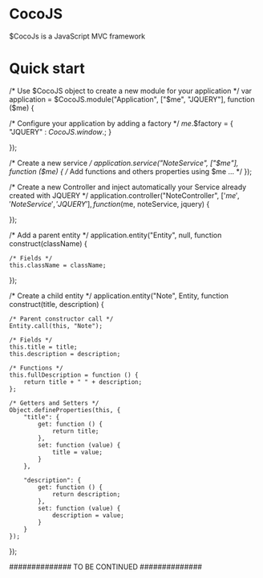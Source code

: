 # CocoJS
$CocoJs is a JavaScript MVC framework

 
# Quick start


/* Use $CocoJS object to create a new module for your application */
var application = $CocoJS.module("Application", ["$me", "JQUERY"], function ($me) {

  /* Configure your application by adding a factory */
  $me.$$factory = {
        "JQUERY" : $CocoJS.$$window.$;
  }

});


/* Create a new service */
application.service("NoteService", ["$me"],
    function ($me) {
       /* Add functions and others properties using $me ... */
});

/* Create a new Controller and inject automatically your Service already created with JQUERY */
application.controller("NoteController", ['$me', 'NoteService','JQUERY'],
    function ($me, noteService, jquery) {

});

/* Add a parent entity */
application.entity("Entity", null, function construct(className) {

    /* Fields */
    this.className = className;

});

/* Create a child entity */
application.entity("Note", Entity, function construct(title, description) {

    /* Parent constructor call */
    Entity.call(this, "Note");

    /* Fields */
    this.title = title;
    this.description = description;

    /* Functions */
    this.fullDescription = function () {
        return title + " " + description;
    };

    /* Getters and Setters */
    Object.defineProperties(this, {
        "title": {
            get: function () {
                return title;
            },
            set: function (value) {
                title = value;
            }
        },

        "description": {
            get: function () {
                return description;
            },
            set: function (value) {
                description = value;
            }
        }
    });

});



############## TO BE CONTINUED ##############